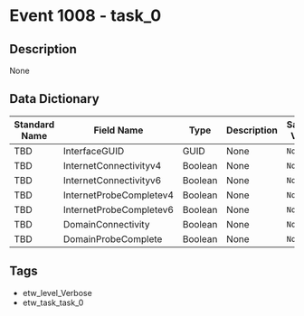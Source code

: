 # Event 1008 - task_0

## Description
None

## Data Dictionary
|Standard Name|Field Name|Type|Description|Sample Value|
|---|---|---|---|---|
|TBD|InterfaceGUID|GUID|None|`None`|
|TBD|InternetConnectivityv4|Boolean|None|`None`|
|TBD|InternetConnectivityv6|Boolean|None|`None`|
|TBD|InternetProbeCompletev4|Boolean|None|`None`|
|TBD|InternetProbeCompletev6|Boolean|None|`None`|
|TBD|DomainConnectivity|Boolean|None|`None`|
|TBD|DomainProbeComplete|Boolean|None|`None`|

## Tags
* etw_level_Verbose
* etw_task_task_0